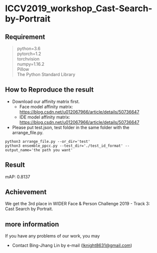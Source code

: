 # ICCV2019_workshop_Cast-Search-by-Portrait

## Requirement
> python=3.6  
> pytorch=1.2  
> torchvision  
> numpy=1.16.2  
> Pillow  
> The Python Standard Library  
  
## How to Reproduce the result

* Download our affinity matrix first.
  * Face model affinity matrix: https://blog.csdn.net/u012067966/article/details/50736647
  * IDE model affinity matrix:  https://blog.csdn.net/u012067966/article/details/50736647
* Please put test.json, test folder in the same folder with the arrange_file.py.

```
python3 arrange_file.py --or_dir='test'
python3 ensemble_ppcc.py --test_dir='./test_id_format' --output_name='the path you want'
```   

## Result

mAP: 0.8137

## Achievement

We get the 3rd place in WIDER Face & Person Challenge 2019 - Track 3: Cast Search by Portrait.

## more information
If you have any problems of our work, you may
* Contact Bing-Jhang Lin by e-mail (lknight8631@gmail.com)

